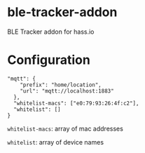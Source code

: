 ble-tracker-addon
=====

BLE Tracker addon for hass.io

# Configuration

```
"mqtt": {
    "prefix": "home/location",
    "url": "mqtt://localhost:1883"
  },
  "whitelist-macs": ["e0:79:93:26:4f:c2"],
  "whitelist": []
}
```

`whitelist-macs`: array of mac addresses

`whitelist`: array of device names